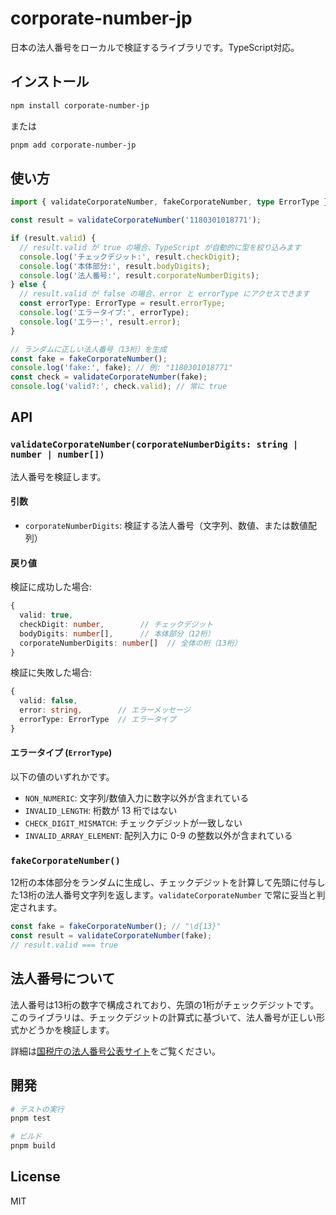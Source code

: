 # corporate-number-jp

日本の法人番号をローカルで検証するライブラリです。TypeScript対応。

## インストール

```bash
npm install corporate-number-jp
```

または

```bash
pnpm add corporate-number-jp
```

## 使い方

```typescript
import { validateCorporateNumber, fakeCorporateNumber, type ErrorType } from 'corporate-number-jp';

const result = validateCorporateNumber('1180301018771');

if (result.valid) {
  // result.valid が true の場合、TypeScript が自動的に型を絞り込みます
  console.log('チェックデジット:', result.checkDigit);
  console.log('本体部分:', result.bodyDigits);
  console.log('法人番号:', result.corporateNumberDigits);
} else {
  // result.valid が false の場合、error と errorType にアクセスできます
  const errorType: ErrorType = result.errorType;
  console.log('エラータイプ:', errorType);
  console.log('エラー:', result.error);
}

// ランダムに正しい法人番号（13桁）を生成
const fake = fakeCorporateNumber();
console.log('fake:', fake); // 例: "1180301018771"
const check = validateCorporateNumber(fake);
console.log('valid?:', check.valid); // 常に true
```

## API

### `validateCorporateNumber(corporateNumberDigits: string | number | number[])`

法人番号を検証します。

#### 引数

- `corporateNumberDigits`: 検証する法人番号（文字列、数値、または数値配列）

#### 戻り値

検証に成功した場合:

```typescript
{
  valid: true,
  checkDigit: number,        // チェックデジット
  bodyDigits: number[],      // 本体部分（12桁）
  corporateNumberDigits: number[]  // 全体の桁（13桁）
}
```

検証に失敗した場合:

```typescript
{
  valid: false,
  error: string,        // エラーメッセージ
  errorType: ErrorType  // エラータイプ
}
```

#### エラータイプ (`ErrorType`)

以下の値のいずれかです。

- `NON_NUMERIC`: 文字列/数値入力に数字以外が含まれている
- `INVALID_LENGTH`: 桁数が 13 桁ではない
- `CHECK_DIGIT_MISMATCH`: チェックデジットが一致しない
- `INVALID_ARRAY_ELEMENT`: 配列入力に 0-9 の整数以外が含まれている

### `fakeCorporateNumber()`

12桁の本体部分をランダムに生成し、チェックデジットを計算して先頭に付与した13桁の法人番号文字列を返します。`validateCorporateNumber` で常に妥当と判定されます。

```typescript
const fake = fakeCorporateNumber(); // "\d{13}"
const result = validateCorporateNumber(fake);
// result.valid === true
```

## 法人番号について

法人番号は13桁の数字で構成されており、先頭の1桁がチェックデジットです。このライブラリは、チェックデジットの計算式に基づいて、法人番号が正しい形式かどうかを検証します。

詳細は[国税庁の法人番号公表サイト](https://www.houjin-bangou.nta.go.jp/)をご覧ください。

## 開発

```bash
# テストの実行
pnpm test

# ビルド
pnpm build
```

## License

MIT